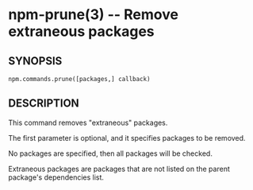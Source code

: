 npm-prune(3) -- Remove extraneous packages
==========================================








<extoc></extoc>

## SYNOPSIS

    npm.commands.prune([packages,] callback)

## DESCRIPTION

This command removes "extraneous" packages.

The first parameter is optional, and it specifies packages to be removed.

No packages are specified, then all packages will be checked.

Extraneous packages are packages that are not listed on the parent
package's dependencies list.
